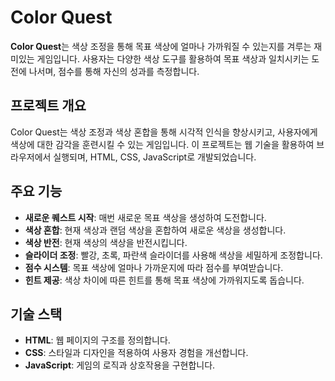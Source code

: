 # Color Quest

**Color Quest**는 색상 조정을 통해 목표 색상에 얼마나 가까워질 수 있는지를 겨루는 재미있는 게임입니다. 사용자는 다양한 색상 도구를 활용하여 목표 색상과 일치시키는 도전에 나서며, 점수를 통해 자신의 성과를 측정합니다.

## 프로젝트 개요

Color Quest는 색상 조정과 색상 혼합을 통해 시각적 인식을 향상시키고, 사용자에게 색상에 대한 감각을 훈련시킬 수 있는 게임입니다. 이 프로젝트는 웹 기술을 활용하여 브라우저에서 실행되며, HTML, CSS, JavaScript로 개발되었습니다.

## 주요 기능

- **새로운 퀘스트 시작**: 매번 새로운 목표 색상을 생성하여 도전합니다.
- **색상 혼합**: 현재 색상과 랜덤 색상을 혼합하여 새로운 색상을 생성합니다.
- **색상 반전**: 현재 색상의 색상을 반전시킵니다.
- **슬라이더 조정**: 빨강, 초록, 파란색 슬라이더를 사용해 색상을 세밀하게 조정합니다.
- **점수 시스템**: 목표 색상에 얼마나 가까운지에 따라 점수를 부여받습니다.
- **힌트 제공**: 색상 차이에 따른 힌트를 통해 목표 색상에 가까워지도록 돕습니다.

## 기술 스택

- **HTML**: 웹 페이지의 구조를 정의합니다.
- **CSS**: 스타일과 디자인을 적용하여 사용자 경험을 개선합니다.
- **JavaScript**: 게임의 로직과 상호작용을 구현합니다.
